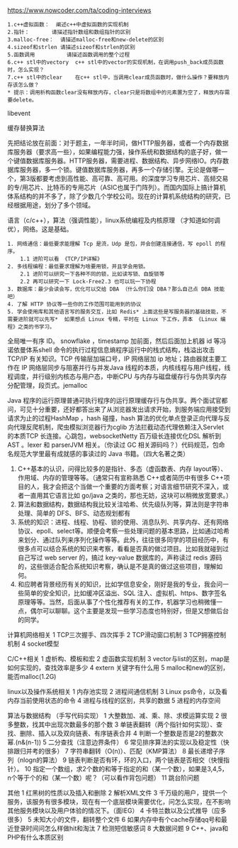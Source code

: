 

https://www.nowcoder.com/ta/coding-interviews

	1.c++虚拟函数：	阐述c++中虚拟函数的实现机制
	2.指针：	 	请描述指针数组和数组指针的区别
	3.malloc-free：	请描述malloc-free和new-delete的区别
	4.sizeof和strlen 请描述sizeof和strlen的区别
	5.函数调用 			请描述函数调用的整个过程
	6.c++ stl中的vectory  c++ stl中的vector的实现机制，在调用push_back成员函数时，怎么实现？
	7.c++ stl中的clear  	在c++ stl中，当调用clear成员函数时，做什么操作？要释放内存该怎么做？
	* 提示：调用析构函数clear没有释放内存，clear只是将数组中的元素置为空了，释放内存需要delete。
libevent


缓存替换算法

先把结论放在前面：对于题主，一年半时间，做HTTP服务器，或者一个内存数据库服务器（要求高一些），如果编程能力强，操作系统和数据结构的底子好，做一个键值数据库服务器。HTTP服务器，需要进程、数据结构、异步网络IO。内存数据库服务器，多一个锁。键值数据库服务器，再多一个存储引擎。无论是做哪一个，第3版都要考虑到高性能、高可靠、高可用。的深度学习专用芯片、高频交易的专/用芯片、比特币的专用芯片（ASIC也属于门阵列）。而国内国际上搞计算机体系结构的并不多了，除了少数几个学校公司。现在的计算机系统结构的研究，已经根据用途，划分了多个领域。


语言（c/c++），算法（强调性能），linux系统编程及内核原理 （才知道如何调优），网络。这是基础。

	1. 网络通信：最低要求能理解 Tcp 是流，Udp 是包，并会创建连接通信，写 epoll 的程序。
		1.1 进阶可以看 《TCP/IP详解》
	2. 多线程编程：最低要求理解为啥要用锁，并且学会用锁。
		2.1 进阶可以研究一下各种不同的锁，比如读写锁、自旋锁等
		2.2 再可以研究一下 Lock-Free2.3 也可以玩一下协程
	3. 数据库：最少会读会写，优化可以交给 DBA （什么你们没 DBA？那么自己点 DBA 技能吧）
	4. 了解 HTTP 协议等一些你的工作范围可能用到的协议
	5. 学会使用库和其他语言写的服务交互，比如 Redis* 上面这些是写服务器的基础技能，不需要进阶就可以先写*  如果想点 Linux 专精，平时在 Linux 下工作，弄本 《Linux 编程》之类的书学习。

全局唯一有序 ID。 snowflake ，timestamp 加前面，然后后面加上机器 id 等冯诺依曼体系shell 命令的执行过程信息熵程序运行中的栈式结构，栈溢出攻击TCP/IP 有关知识。TCP 传输层加端口号，IP 网络层加 ip 地址；路由器就主要工作在 IP 网络层同步与阻塞并行与并发Java 线程的本质，内核线程与用户线程，线程调度，并行级别内核态与用户态，中断CPU 与内存与磁盘缓存行与伪共享内存分配管理，段页式。jemalloc

Java 程序的运行原理普通可执行程序的运行原理缓存行与伪共享。两个面试官都问，可见十分重要，还好都答出来了从浏览器发出请求开始，到服务端应用接受到请求为止的过程HashMap ，hash 碰撞，hash 算法的优化单点登录正向代理与反向代理反爬机制，爬虫模拟浏览器行为cglib 方法拦截动态代理依赖注入Servlet 的本质TCP 长连接。心跳包，websocketNetty 百万级长连接优化DSL 解析到 AST 。lexer 和 parserJVM 相关。（你读过 GC 相关源码吗？）代码规范，包命名规范大学里最有成就感的事读过的 Java 书籍。（四大名著之类）


1. C++基本的认识，问得比较多的是指针、多态（虚函数表、内存 layout等）、作用域、内存的管理等等。（通常只有宣称熟悉 C++或者简历中有很多 C++项目的人，我才会把这个当做一个重要的方面考察；对语言细节研究不深入，或者一直用其它语言比如 go/java 之类的，那也无妨，这块可以稍微放宽要求。）
2. 算法和数据结构，数据结构我比较关注哈希、优先级队列等，算法则是字符串处理、简单的 DFS、BFS、动态规划都有
3. 系统的知识：进程、线程、协程、锁的使用、消息队列、共享内存、还有网络协议、epoll、select等。顺便会考察一些处理问题的基本思路，比如通过哈希来划分、通过队列来序列化操作等等。此外，往往很多同学的项目经历中，有很多点可以结合系统的知识来考察，看看是否真的做过项目。比如我就碰到过自己写过 web server 的，搞过 key-value 数据库的，声称读过 redis 源码的，这些很适合配合系统知识考察，确认是不是真的做过这些项目，理解如何。
4. 和应聘者背景经历有关的知识，比如学信息安全，刚好是我的专业，我会问一些简单的安全知识，比如缓冲区溢出、SQL 注入、虚拟机、https、数字签名原理等等。当然，后面从事了个性化推荐有关的工作，机器学习也稍微懂一点，偶尔可以聊聊。这个主要是发现一些学习态度也特别好，但是又想做后台的同学。


计算机网络相关 
1 TCP三次握手、四次挥手
2 TCP滑动窗口机制
3 TCP拥塞控制机制
4 socket模型

C/C++相关 
1 虚析构、模板和宏
2 虚函数实现机制
3 vector与list的区别，map是如何实现的，查找效率是多少
4 extern 关键字有什么用
5 malloc和new的区别，能否malloc(1.2G)

linux以及操作系统相关 
1 内存池实现
2 进程间通信机制
3 Linux ps命令，以及看内存当前使用状态的命令
4 进程与线程的区别，共享的数据
5 进程的内存空间

算法与数据结构 （手写代码实现） 
1 大整数加、减、乘、除、求模运算实现
2 很多整数，找其中出现次数最多的那个数
3 单链表翻转（两个指针如何实现）、查找、删除、插入以及双向链表、有序链表合并
4 判断一个整数是否是2的整数次幂.(n&(n-1))
5 二分查找（注意边界条件）
6 常见排序算法的实现以及稳定性（快排跟归并考的很多）
7 字符串翻转（O(n)）、匹配（KMP算法）
8 最长递增子序列（nlogn的算法）
9 链表判断是否有环，环的入口，两个链表是否相交（快慢指针）。
10 指定一个数组，求2个数的和等于指定的和（某一个数），如果是3,4,5，n个等于个的和（某一个数）呢？（可以看作背包问题）
11 跳台阶问题

其他 
1 红黑树的性质以及插入和删除
2 解析XML文件
3 千万级的用户，提供一个服务，该服务有很多模块，现在有一个底层模块需要优化，问怎么实现，在不影响其他服务模块以及用户体验的情况下。（面IEG）
4 卡特兰数以及公式推导（应多很多）
5 未知大小的文件，翻转整个文件
6 如果内存中有个cache存储qq号和最近登录时间问怎么样做hit和淘汰
7 检测短信敏感词
8 大数据问题
9 C++、java和PHP有什么本质区别